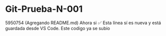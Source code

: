 # Git-Prueba-N-001
5950754 (Agregando README.md)
Ahora si 
✅ Esta línea sí es nueva y está guardada desde VS Code.
Este codigo ya se subio 

